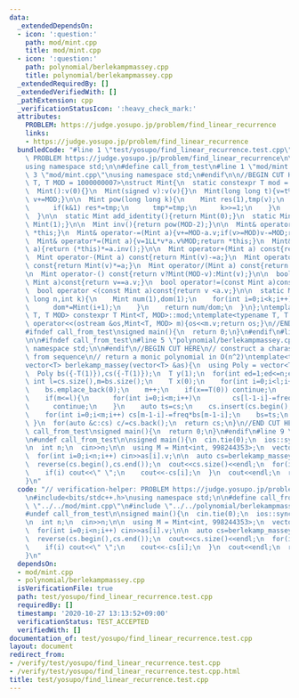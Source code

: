 ```yaml
---
data:
  _extendedDependsOn:
  - icon: ':question:'
    path: mod/mint.cpp
    title: mod/mint.cpp
  - icon: ':question:'
    path: polynomial/berlekampmassey.cpp
    title: polynomial/berlekampmassey.cpp
  _extendedRequiredBy: []
  _extendedVerifiedWith: []
  _pathExtension: cpp
  _verificationStatusIcon: ':heavy_check_mark:'
  attributes:
    PROBLEM: https://judge.yosupo.jp/problem/find_linear_recurrence
    links:
    - https://judge.yosupo.jp/problem/find_linear_recurrence
  bundledCode: "#line 1 \"test/yosupo/find_linear_recurrence.test.cpp\"\n// verification-helper:\
    \ PROBLEM https://judge.yosupo.jp/problem/find_linear_recurrence\n\n#include<bits/stdc++.h>\n\
    using namespace std;\n\n#define call_from_test\n#line 1 \"mod/mint.cpp\"\n\n#line\
    \ 3 \"mod/mint.cpp\"\nusing namespace std;\n#endif\n\n//BEGIN CUT HERE\ntemplate<typename\
    \ T, T MOD = 1000000007>\nstruct Mint{\n  static constexpr T mod = MOD;\n  T v;\n\
    \  Mint():v(0){}\n  Mint(signed v):v(v){}\n  Mint(long long t){v=t%MOD;if(v<0)\
    \ v+=MOD;}\n\n  Mint pow(long long k){\n    Mint res(1),tmp(v);\n    while(k){\n\
    \      if(k&1) res*=tmp;\n      tmp*=tmp;\n      k>>=1;\n    }\n    return res;\n\
    \  }\n\n  static Mint add_identity(){return Mint(0);}\n  static Mint mul_identity(){return\
    \ Mint(1);}\n\n  Mint inv(){return pow(MOD-2);}\n\n  Mint& operator+=(Mint a){v+=a.v;if(v>=MOD)v-=MOD;return\
    \ *this;}\n  Mint& operator-=(Mint a){v+=MOD-a.v;if(v>=MOD)v-=MOD;return *this;}\n\
    \  Mint& operator*=(Mint a){v=1LL*v*a.v%MOD;return *this;}\n  Mint& operator/=(Mint\
    \ a){return (*this)*=a.inv();}\n\n  Mint operator+(Mint a) const{return Mint(v)+=a;}\n\
    \  Mint operator-(Mint a) const{return Mint(v)-=a;}\n  Mint operator*(Mint a)\
    \ const{return Mint(v)*=a;}\n  Mint operator/(Mint a) const{return Mint(v)/=a;}\n\
    \n  Mint operator-() const{return v?Mint(MOD-v):Mint(v);}\n\n  bool operator==(const\
    \ Mint a)const{return v==a.v;}\n  bool operator!=(const Mint a)const{return v!=a.v;}\n\
    \  bool operator <(const Mint a)const{return v <a.v;}\n\n  static Mint comb(long\
    \ long n,int k){\n    Mint num(1),dom(1);\n    for(int i=0;i<k;i++){\n      num*=Mint(n-i);\n\
    \      dom*=Mint(i+1);\n    }\n    return num/dom;\n  }\n};\ntemplate<typename\
    \ T, T MOD> constexpr T Mint<T, MOD>::mod;\ntemplate<typename T, T MOD>\nostream&\
    \ operator<<(ostream &os,Mint<T, MOD> m){os<<m.v;return os;}\n//END CUT HERE\n\
    #ifndef call_from_test\nsigned main(){\n  return 0;\n}\n#endif\n#line 2 \"polynomial/berlekampmassey.cpp\"\
    \n\n#ifndef call_from_test\n#line 5 \"polynomial/berlekampmassey.cpp\"\nusing\
    \ namespace std;\n\n#endif\n//BEGIN CUT HERE\n// construct a charasteristic equation\
    \ from sequence\n// return a monic polynomial in O(n^2)\ntemplate<typename T>\n\
    vector<T> berlekamp_massey(vector<T> &as){\n  using Poly = vector<T>;\n  int n=as.size();\n\
    \  Poly bs({-T(1)}),cs({-T(1)});\n  T y(1);\n  for(int ed=1;ed<=n;ed++){\n   \
    \ int l=cs.size(),m=bs.size();\n    T x(0);\n    for(int i=0;i<l;i++) x+=cs[i]*as[ed-l+i];\n\
    \    bs.emplace_back(0);\n    m++;\n    if(x==T(0)) continue;\n    T freq=x/y;\n\
    \    if(m<=l){\n      for(int i=0;i<m;i++)\n        cs[l-1-i]-=freq*bs[m-1-i];\n\
    \      continue;\n    }\n    auto ts=cs;\n    cs.insert(cs.begin(),m-l,T(0));\n\
    \    for(int i=0;i<m;i++) cs[m-1-i]-=freq*bs[m-1-i];\n    bs=ts;\n    y=x;\n \
    \ }\n  for(auto &c:cs) c/=cs.back();\n  return cs;\n}\n//END CUT HERE\n#ifndef\
    \ call_from_test\nsigned main(){\n  return 0;\n}\n#endif\n#line 9 \"test/yosupo/find_linear_recurrence.test.cpp\"\
    \n#undef call_from_test\n\nsigned main(){\n  cin.tie(0);\n  ios::sync_with_stdio(0);\n\
    \n  int n;\n  cin>>n;\n\n  using M = Mint<int, 998244353>;\n  vector<M> as(n);\n\
    \  for(int i=0;i<n;i++) cin>>as[i].v;\n\n  auto cs=berlekamp_massey(as);\n  cs.pop_back();\n\
    \  reverse(cs.begin(),cs.end());\n  cout<<cs.size()<<endl;\n  for(int i=0;i<(int)cs.size();i++){\n\
    \    if(i) cout<<\" \";\n    cout<<-cs[i];\n  }\n  cout<<endl;\n  return 0;\n\
    }\n"
  code: "// verification-helper: PROBLEM https://judge.yosupo.jp/problem/find_linear_recurrence\n\
    \n#include<bits/stdc++.h>\nusing namespace std;\n\n#define call_from_test\n#include\
    \ \"../../mod/mint.cpp\"\n#include \"../../polynomial/berlekampmassey.cpp\"\n\
    #undef call_from_test\n\nsigned main(){\n  cin.tie(0);\n  ios::sync_with_stdio(0);\n\
    \n  int n;\n  cin>>n;\n\n  using M = Mint<int, 998244353>;\n  vector<M> as(n);\n\
    \  for(int i=0;i<n;i++) cin>>as[i].v;\n\n  auto cs=berlekamp_massey(as);\n  cs.pop_back();\n\
    \  reverse(cs.begin(),cs.end());\n  cout<<cs.size()<<endl;\n  for(int i=0;i<(int)cs.size();i++){\n\
    \    if(i) cout<<\" \";\n    cout<<-cs[i];\n  }\n  cout<<endl;\n  return 0;\n\
    }\n"
  dependsOn:
  - mod/mint.cpp
  - polynomial/berlekampmassey.cpp
  isVerificationFile: true
  path: test/yosupo/find_linear_recurrence.test.cpp
  requiredBy: []
  timestamp: '2020-10-27 13:13:52+09:00'
  verificationStatus: TEST_ACCEPTED
  verifiedWith: []
documentation_of: test/yosupo/find_linear_recurrence.test.cpp
layout: document
redirect_from:
- /verify/test/yosupo/find_linear_recurrence.test.cpp
- /verify/test/yosupo/find_linear_recurrence.test.cpp.html
title: test/yosupo/find_linear_recurrence.test.cpp
---
```


